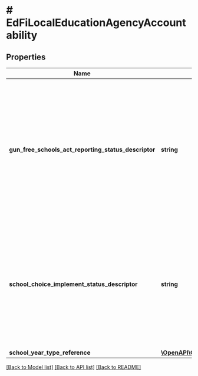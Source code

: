 # # EdFiLocalEducationAgencyAccountability

## Properties

Name | Type | Description | Notes
------------ | ------------- | ------------- | -------------
**gun_free_schools_act_reporting_status_descriptor** | **string** | An indication of whether the school or Local Education Agency (LEA) submitted a Gun-Free Schools Act (GFSA) of 1994 report to the state, as defined by Title 18, Section 921. | [optional]
**school_choice_implement_status_descriptor** | **string** | An indication of whether the LEA was able to implement the provisions for public school choice under Title I, Part A, Section 1116 of ESEA as amended. | [optional]
**school_year_type_reference** | [**\OpenAPI\Client\Model\EdFiSchoolYearTypeReference**](EdFiSchoolYearTypeReference.md) |  |

[[Back to Model list]](../../README.md#models) [[Back to API list]](../../README.md#endpoints) [[Back to README]](../../README.md)
